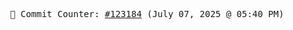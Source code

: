 <p align="center">
    <samp>
        📮 Commit Counter: <a href="https://github.com/Javascript-void0/Javascript-void0/commits/main">#123184</a> (July 07, 2025 @ 05:40 PM)
    </samp>
</p>